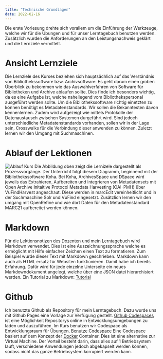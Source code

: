 ```yaml
---
title: "Technische Grundlagen"
date: 2022-02-16
---
```


Die erste Vorlesung drehte sich vorallem um die Einführung der Werkzeuge, welche wir für die Übungen und für unser Lerntagebuch benutzen werden. Zusätzlich wurden die Anforderungen an den Leistungsnachweis geklärt und die Lernziele vermittelt.

# Ansicht Lernziele
Die Lernziele des Kurses beziehen sich hauptsächlich auf das Verständnis von Bibliothekssoftware bzw. Archivsoftware. Es geht darum einen groben Überblick zu bekommen wie das Auswahlverfahren von Software für Bibliotheken und Archive ablaufen sollte. Dies finde ich besonders wichtig, da es eine Aufgabe ist, welche naheliegend vom Bibliothekspersonal ausgeführt werden sollte. Um die Bibliothekssoftware richtig einetzten zu können benötigt es Metadatenstandards. Wir sollen die Bekanntesten davon kennenlernen. Zudem wird aufgezeigt wie mittels Protokolle der Datenaustausch zwischen Systemen durgeführt wird. Sind jedoch unterschiedliche Metadatenstandards vorhanden, sollen wir in der Lage sein, Crosswalks für die Verbindung dieser anwenden zu können. Zuletzt lernen wir den Umgang mit Suchmaschinen.

# Ablauf der Lektionen
![Ablauf Kurs](/BAIN/assets/BAIN.png)
Die Abbildung oben zeigt die Lernizele dargestellt als Prozessvorgänge. Der Unterricht folgt diesem Diagramm, beginnend mit der Bibliothekssoftware Koha. Bei Koha, ArchivesSpace und DSpace wird jeweils das Extrahieren, Aufbereiten und Integrieren von Metadatensets mit Open Archive Initaitive Protocol Metadata Harvesting (OAI-PMH) über VuFindHarvest  angeschaut. Diese werden in marcEdit vereinheitlicht und in der Suchmaschine Solr und VuFind eingesetzt. Zusätzlich lernen wir den umgang mit OpenRefine und wie dort Daten für den Metadatenstandard MARC21 aufbereitet werden können.

# Markdown
Für die Lektionsnotizen des Dozenten und mein Lerntagebuch wird Markdown verwendet. Dies ist eine Auszeichnungssprache welche es ermöglicht mit Hilfe einfacher Zeichen einen Text zu formatieren. Zum Beispiel wurde dieser Text mit Markdown geschrieben. Markdown kann auch als HTML ersatz für Websiten funktionieren. Damit habe ich bereits Erfahrung. Dafür wird für jede einzelne Unterseite ein neues Markdowndokument angelegt, welche über eine JSON datei hierarchisiert werden. 
Ein Tutorial zu Markdown: [Tutorial](https://www.markdowntutorial.com) 

# Github
Ich benutzte Github als Repository für mein Lerntagebuch. Dazu wurde uns mit Github Pages eine Vorlage zur Verfügung gestellt.  [Github Codespaces](https://github.com/features/codespaces) ist eine Möglichkeit Repositorys online in Entwicklungsumgebungen zu laden und auszuführen. Im Kurs benutzen wir Codespace als Entwicklungsraum für Übungen.
[Benutze Codespace](https://github.com/devcontainers/images/tree/main/src/universal)
Eine Codespace basiert auf dem Konzept der [Docker](https://phoenixnap.com/kb/docker-image-vs-container) Container. Dies ist eine alternative zur Virtual Machine. Der Vorteil besteht darin, dass alles auf 1 Betriebsystem lauft, verschiedene Anwendungen jedoch abgekapselt werden können, sodass nicht das ganze Betriebsystem korrupiert werden kann.
